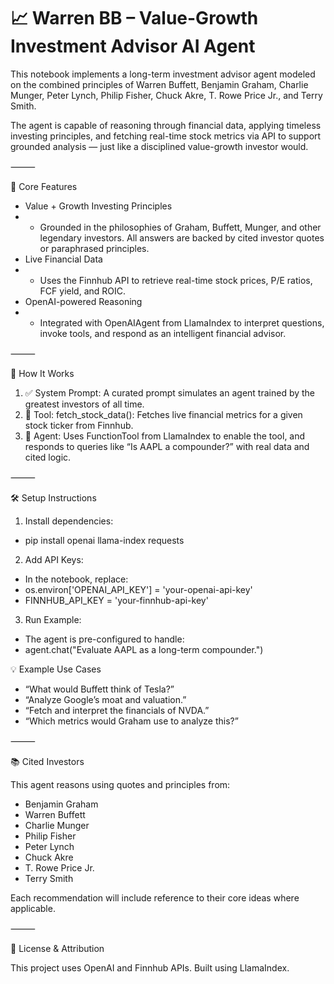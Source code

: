 # 📈 Warren BB – Value-Growth Investment Advisor AI Agent

This notebook implements a long-term investment advisor agent modeled on the combined principles of Warren Buffett, Benjamin Graham, Charlie Munger, Peter Lynch, Philip Fisher, Chuck Akre, T. Rowe Price Jr., and Terry Smith.

The agent is capable of reasoning through financial data, applying timeless investing principles, and fetching real-time stock metrics via API to support grounded analysis — just like a disciplined value-growth investor would.

⸻

🧠 Core Features
- Value + Growth Investing Principles
- - Grounded in the philosophies of Graham, Buffett, Munger, and other legendary investors. All answers are backed by cited investor quotes or paraphrased principles.
- Live Financial Data
- - Uses the Finnhub API to retrieve real-time stock prices, P/E ratios, FCF yield, and ROIC.
- OpenAI-powered Reasoning
- - Integrated with OpenAIAgent from LlamaIndex to interpret questions, invoke tools, and respond as an intelligent financial advisor.

⸻

🚀 How It Works
1. ✅ System Prompt: A curated prompt simulates an agent trained by the greatest investors of all time.
2. 🔧 Tool: fetch_stock_data(): Fetches live financial metrics for a given stock ticker from Finnhub.
3. 🤖 Agent: Uses FunctionTool from LlamaIndex to enable the tool, and responds to queries like “Is AAPL a compounder?” with real data and cited logic.

⸻

🛠 Setup Instructions
1. Install dependencies:
- pip install openai llama-index requests

2. Add API Keys:
- In the notebook, replace:
- os.environ['OPENAI_API_KEY'] = 'your-openai-api-key'
- FINNHUB_API_KEY = 'your-finnhub-api-key'

3. Run Example:
- The agent is pre-configured to handle:
- agent.chat("Evaluate AAPL as a long-term compounder.")

💡 Example Use Cases
- “What would Buffett think of Tesla?”
- “Analyze Google’s moat and valuation.”
- “Fetch and interpret the financials of NVDA.”
- “Which metrics would Graham use to analyze this?”

⸻

📚 Cited Investors

This agent reasons using quotes and principles from:
- Benjamin Graham
- Warren Buffett
- Charlie Munger
- Philip Fisher
- Peter Lynch
- Chuck Akre
- T. Rowe Price Jr.
- Terry Smith

Each recommendation will include reference to their core ideas where applicable.

⸻

🧾 License & Attribution

This project uses OpenAI and Finnhub APIs.
Built using LlamaIndex.
